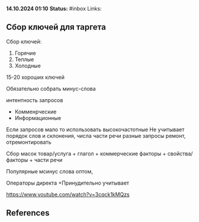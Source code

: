 **14.10.2024 01:10**
**Status:** #inbox 
Links:

## Сбор ключей для таргета

Сбор ключей:
1. Горячие
2. Теплые
3. Холодные

15-20 хороших ключей

Обязательно собрать минус-слова

интентность запросов
- Комменрческие
- Информационные

Если запросов мало то использовать высокочастотные
Не учитывает порядок слов и склонения, числа
части речи разные запросы ремонт, отремонтировать


Сбор масок
товар/услуга + глагол + коммерческие факторы + свойства/факторы + части речи


Популярные мсинус слова
оптом, 

Операторы директа
+Принудительно учитывает


https://www.youtube.com/watch?v=3cqck1kMQzs
## References
 